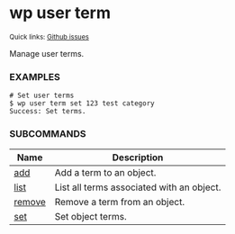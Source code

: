 # wp user term

<small>Quick links: <a href="https://github.com/issues?q=is%3Aopen+label%3Acommand%3Auser-term+sort%3Aupdated-desc+org%3Awp-cli">Github issues</a></small>

Manage user terms.

### EXAMPLES

    # Set user terms
    $ wp user term set 123 test category
    Success: Set terms.





### SUBCOMMANDS

<table>
	<thead>
	<tr>
		<th>Name</th>
		<th>Description</th>
	</tr>
	</thead>
	<tbody>
		<tr>
			<td><a href="https://developer.wordpress.org/cli/commands/user/term/add/">add</a></td>
			<td>Add a term to an object.</td>
		</tr>
		<tr>
			<td><a href="https://developer.wordpress.org/cli/commands/user/term/list/">list</a></td>
			<td>List all terms associated with an object.</td>
		</tr>
		<tr>
			<td><a href="https://developer.wordpress.org/cli/commands/user/term/remove/">remove</a></td>
			<td>Remove a term from an object.</td>
		</tr>
		<tr>
			<td><a href="https://developer.wordpress.org/cli/commands/user/term/set/">set</a></td>
			<td>Set object terms.</td>
		</tr>
	</tbody>
</table>
